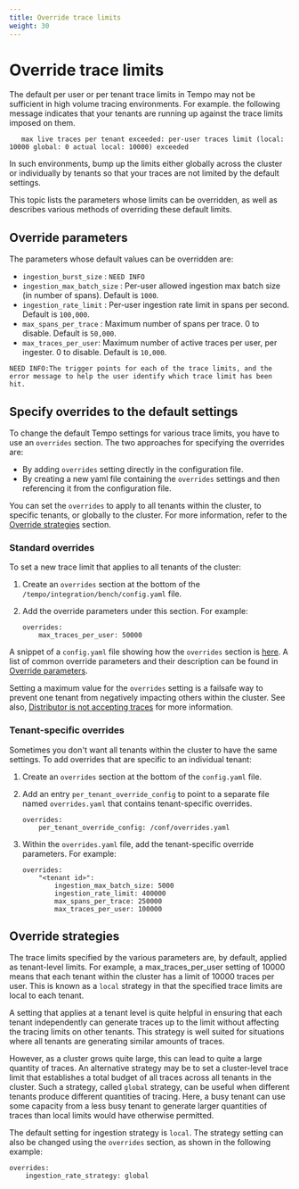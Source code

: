 ```yaml
---
title: Override trace limits
weight: 30
---
```


# Override trace limits

The default per user or per tenant trace limits in Tempo may not be sufficient in high volume tracing environments. For example. the following message indicates that your tenants are running up against the trace limits imposed on them.
 ```
    max live traces per tenant exceeded: per-user traces limit (local: 10000 global: 0 actual local: 10000) exceeded
```    

In such environments, bump up the limits either globally across the cluster or individually by tenants
so that your traces are not limited by the default settings. 

This topic lists the parameters whose limits can be overridden, as well as describes various methods of
overriding these default limits.

## Override parameters

The parameters whose default values can be overridden are:

   - `ingestion_burst_size` : `NEED INFO`
   - `ingestion_max_batch_size` : Per-user allowed ingestion max batch size (in number of spans). Default is `1000`.
   - `ingestion_rate_limit` : Per-user ingestion rate limit in spans per second. Default is `100,000`.
   - `max_spans_per_trace` : Maximum number of spans per trace.  0 to disable. Default is `50,000`.
   - `max_traces_per_user`: Maximum number of active traces per user, per ingester. 0 to disable. Default is `10,000`.

`NEED INFO:The trigger points for each of the trace limits, and the error message to help the user identify which trace limit has been hit.`

## Specify overrides to the default settings

To change the default Tempo settings for various trace limits, you have to use an `overrides` section. The two approaches for specifying the overrides are:

- By adding `overrides` setting directly in the configuration file.
- By creating a new yaml file containing the `overrides` settings and then referencing it from the configuration file.

You can set the `overrides` to apply to all tenants within the cluster, to specific tenants, or globally to the cluster. For more information, refer to the [Override strategies](#override-strategies) section.

### Standard overrides

To set a new trace limit that applies to all tenants of the cluster:

1. Create an `overrides` section at the bottom of the `/tempo/integration/bench/config.yaml` file.
1. Add the override parameters under this section. For example:

    ```
    overrides: 
        max_traces_per_user: 50000
    ```

A snippet of a `config.yaml` file showing how the `overrides` section is [here](https://github.com/grafana/tempo/blob/a000a0d461221f439f585e7ed55575e7f51a0acd/integration/bench/config.yaml#L39-L40). A list of common override parameters and their description can  be found in [Override parameters](#override-parameters).

Setting a maximum value for the `overrides` setting is a failsafe way to prevent one tenant from negatively impacting others within the cluster. See also, [Distributor is not accepting traces](../../troubleshooting/#problem-4-distributor-is-not-accepting-traces) for more information.

### Tenant-specific overrides

Sometimes you don't want all tenants within the cluster to have the same settings. To add overrides that are specific to an individual tenant:

1. Create an `overrides` section at the bottom of the `config.yaml` file.
1.  Add an entry `per_tenant_override_config` to point to a separate file named `overrides.yaml` that contains tenant-specific overrides.

    ```
    overrides:
        per_tenant_override_config: /conf/overrides.yaml
    ```

1. Within the `overrides.yaml` file, add the tenant-specific override parameters. For example:

    ```
    overrides:
        "<tenant id>":
            ingestion_max_batch_size: 5000
            ingestion_rate_limit: 400000
            max_spans_per_trace: 250000
            max_traces_per_user: 100000
    ```
## Override strategies

The trace limits specified by the various parameters are, by default, applied as tenant-level limits. For example, a max_traces_per_user setting of 10000 means that each tenant within the cluster has a limit of 10000 traces per user. This is known as a `local` strategy in that the specified trace limits are local to each tenant.

A setting that applies at a tenant level is quite helpful in ensuring that each tenant independently can generate traces up to the limit without affecting the tracing limits on other tenants. This strategy is well suited for situations where all tenants are generating similar amounts of traces.

However, as a cluster grows quite large, this can lead to quite a large quantity of traces. An alternative strategy may be to set a cluster-level trace limit that establishes a total budget of all traces across all tenants in the cluster. Such a strategy, called `global` strategy, can be useful when different tenants produce different quantities of tracing. Here, a busy tenant can use some capacity from a less busy tenant to generate larger quantities of traces than local limits would have otherwise permitted.

The default setting for ingestion strategy is `local`. The strategy setting can also be changed using the `overrides` section, as shown in the following example:

```
overrides:
    ingestion_rate_strategy: global
```
